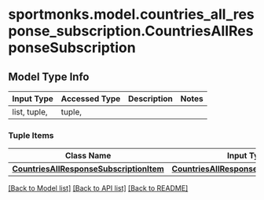 # sportmonks.model.countries_all_response_subscription.CountriesAllResponseSubscription

## Model Type Info
Input Type | Accessed Type | Description | Notes
------------ | ------------- | ------------- | -------------
list, tuple,  | tuple,  |  | 

### Tuple Items
Class Name | Input Type | Accessed Type | Description | Notes
------------- | ------------- | ------------- | ------------- | -------------
[**CountriesAllResponseSubscriptionItem**](CountriesAllResponseSubscriptionItem.md) | [**CountriesAllResponseSubscriptionItem**](CountriesAllResponseSubscriptionItem.md) | [**CountriesAllResponseSubscriptionItem**](CountriesAllResponseSubscriptionItem.md) |  | 

[[Back to Model list]](../../README.md#documentation-for-models) [[Back to API list]](../../README.md#documentation-for-api-endpoints) [[Back to README]](../../README.md)

